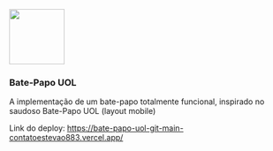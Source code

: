 <img src="https://github.com/contatoestevao883/bate-papo-uol/assets/122030037/2ed2610f-50e4-4d9f-bdbc-9fa9f40ae58d" width=100px>

### Bate-Papo UOL

A implementação de um bate-papo totalmente funcional, inspirado no saudoso Bate-Papo UOL (layout mobile)

Link do deploy: https://bate-papo-uol-git-main-contatoestevao883.vercel.app/

